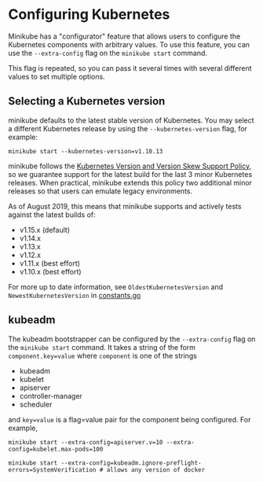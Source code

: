 # Configuring Kubernetes

Minikube has a "configurator" feature that allows users to configure the Kubernetes components with arbitrary values.
To use this feature, you can use the `--extra-config` flag on the `minikube start` command.

This flag is repeated, so you can pass it several times with several different values to set multiple options.

## Selecting a Kubernetes version

minikube defaults to the latest stable version of Kubernetes. You may select a different Kubernetes release by using the `--kubernetes-version` flag, for example:

  `minikube start --kubernetes-version=v1.10.13`

minikube follows the [Kubernetes Version and Version Skew Support Policy](https://kubernetes.io/docs/setup/version-skew-policy/), so we guarantee support for the latest build for the last 3 minor Kubernetes releases. When practical, minikube extends this policy two additional minor releases so that users can emulate legacy environments.

As of August 2019, this means that minikube supports and actively tests against the latest builds of:

* v1.15.x (default)
* v1.14.x
* v1.13.x
* v1.12.x
* v1.11.x (best effort)
* v1.10.x (best effort)

For more up to date information, see `OldestKubernetesVersion` and `NewestKubernetesVersion` in [constants.go](https://github.com/kubernetes/minikube/blob/master/pkg/minikube/constants/constants.go)

## kubeadm

The kubeadm bootstrapper can be configured by the `--extra-config` flag on the `minikube start` command.  It takes a string of the form `component.key=value` where `component` is one of the strings

* kubeadm
* kubelet
* apiserver
* controller-manager
* scheduler

and `key=value` is a flag=value pair for the component being configured.  For example,

```shell
minikube start --extra-config=apiserver.v=10 --extra-config=kubelet.max-pods=100

minikube start --extra-config=kubeadm.ignore-preflight-errors=SystemVerification # allows any version of docker
```
